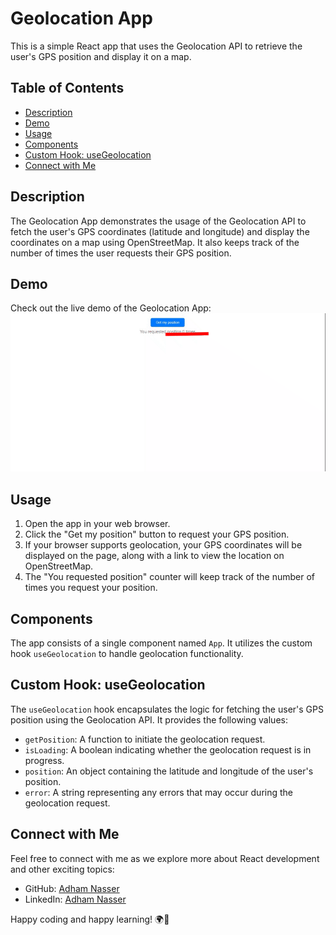 # Geolocation App

This is a simple React app that uses the Geolocation API to retrieve the user's GPS position and display it on a map.

## Table of Contents

- [Description](#description)
- [Demo](#demo)
- [Usage](#usage)
- [Components](#components)
- [Custom Hook: useGeolocation](#custom-hook-usegeolocation)
- [Connect with Me](#connect-with-me)

## Description

The Geolocation App demonstrates the usage of the Geolocation API to fetch the user's GPS coordinates (latitude and longitude) and display the coordinates on a map using OpenStreetMap. It also keeps track of the number of times the user requests their GPS position.

## Demo

Check out the live demo of the Geolocation App: ![preview](./src/screenshot/preview.gif)

## Usage

1. Open the app in your web browser.
2. Click the "Get my position" button to request your GPS position.
3. If your browser supports geolocation, your GPS coordinates will be displayed on the page, along with a link to view the location on OpenStreetMap.
4. The "You requested position" counter will keep track of the number of times you request your position.

## Components

The app consists of a single component named `App`. It utilizes the custom hook `useGeolocation` to handle geolocation functionality.

## Custom Hook: useGeolocation

The `useGeolocation` hook encapsulates the logic for fetching the user's GPS position using the Geolocation API. It provides the following values:

- `getPosition`: A function to initiate the geolocation request.
- `isLoading`: A boolean indicating whether the geolocation request is in progress.
- `position`: An object containing the latitude and longitude of the user's position.
- `error`: A string representing any errors that may occur during the geolocation request.

## Connect with Me

Feel free to connect with me as we explore more about React development and other exciting topics:

- GitHub: [Adham Nasser](https://github.com/Adham-XIII)
- LinkedIn: [Adham Nasser](https://www.linkedin.com/in/adham-nasser-xiii/)

Happy coding and happy learning! 🌍🚀
